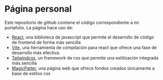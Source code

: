 # Página personal

Este repositorio de github contiene el código correspondiente a mi portafolio.
La página hace uso de:

- [React](https://es.react.dev/), una biblioteca de javascript que permite el desarrollo de código de frontend de forma más sencilla
- [Vite](https://vitejs.dev/), una herramienta de compilación para react que ofrece una fase de desarrollo más efectiva.
- [Tailwindcss](https://tailwindcss.com/), un framework de css que permite una estilización integrada más sencilla
- [MagicPatter](https://www.magicpattern.design/tools/css-backgrounds), una página web que ofrece fondos creados únicamente a base de estilos css